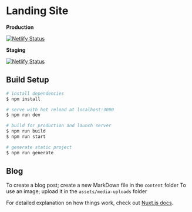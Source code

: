 # Landing Site

**Production**

[![Netlify Status](https://api.netlify.com/api/v1/badges/2e57bd0c-af95-4ec5-a96d-b008fbdac402/deploy-status)](https://app.netlify.com/sites/train-in-blocks/deploys)

**Staging**

[![Netlify Status](https://api.netlify.com/api/v1/badges/14d2518b-2819-4ae4-89eb-663d65db3e65/deploy-status)](https://app.netlify.com/sites/staging-web/deploys)

## Build Setup

```bash
# install dependencies
$ npm install

# serve with hot reload at localhost:3000
$ npm run dev

# build for production and launch server
$ npm run build
$ npm run start

# generate static project
$ npm run generate
```

## Blog

To create a blog post; create a new MarkDown file in the `content` folder
To use an image; upload it in the `assets/media-uploads` folder

For detailed explanation on how things work, check out [Nuxt.js docs](https://nuxtjs.org).

